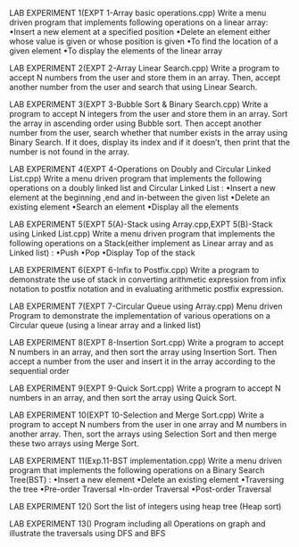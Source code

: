 LAB EXPERIMENT 1(EXPT 1-Array basic operations.cpp) 
Write a menu driven program that implements following operations on a linear array:
•Insert a new element at a specified position 
•Delete an element either whose value is given or whose position is given 
•To find the location of a given element 
•To display the elements of the linear array

LAB EXPERIMENT 2(EXPT 2-Array Linear Search.cpp)
Write a program to accept N numbers from the user and store them in an array. Then, accept another number from the user and search that using Linear Search.

LAB EXPERIMENT 3(EXPT 3-Bubble Sort & Binary Search.cpp) 
Write a program to accept N integers from the user and store them in an array. Sort the array in ascending order using Bubble sort. Then accept another number from the user, search whether that number exists in the array using Binary Search. If it does, display its index and if it doesn’t, then print that the number is not found in the array.

LAB EXPERIMENT 4(EXPT 4-Operations on Doubly and Circular Linked List.cpp) 
Write a menu driven program that implements the following operations on a doubly linked list and Circular Linked List : 
•Insert a new element at the beginning ,end and in-between the given list 
•Delete an existing element 
•Search an element 
•Display all the elements

LAB EXPERIMENT 5(EXPT 5(A)-Stack using Array.cpp,EXPT 5(B)-Stack using Linked List.cpp)
 Write a menu driven program that implements the following operations on a
Stack(either implement as Linear array and as Linked list) : 
•Push 
•Pop
•Display Top of the stack

LAB EXPERIMENT 6(EXPT 6-Infix to Postfix.cpp)
 Write a program to demonstrate the use of stack in converting arithmetic expression from infix notation to postfix notation and in evaluating arithmetic postfix expression.

LAB EXPERIMENT 7(EXPT 7-Circular Queue using Array.cpp) 
Menu driven Program to demonstrate the implementation of various operations on a Circular queue (using a linear array and a linked list)

LAB EXPERIMENT 8(EXPT 8-Insertion Sort.cpp)
Write a program to accept N numbers in an array, and then sort the array using Insertion Sort. Then accept a number from the user and insert it in the array according to the sequential order

LAB EXPERIMENT 9(EXPT 9-Quick Sort.cpp) 
Write a program to accept N numbers in an array, and then sort the array using Quick Sort.

LAB EXPERIMENT 10(EXPT 10-Selection and Merge Sort.cpp)
Write a program to accept N numbers from the user in one array and M numbers in another array. Then, sort the arrays using Selection Sort and then merge these two arrays using Merge Sort.

LAB EXPERIMENT 11(Exp.11-BST implementation.cpp)
 Write a menu driven program that implements the following operations on a Binary Search Tree(BST) : 
•Insert a new element 
•Delete an existing element 
•Traversing the tree 
•Pre-order Traversal 
•In-order Traversal 
•Post-order Traversal

LAB EXPERIMENT 12() 
Sort the list of integers using heap tree (Heap sort)

LAB EXPERIMENT 13() 
Program including all Operations on graph and illustrate the traversals using DFS and BFS
